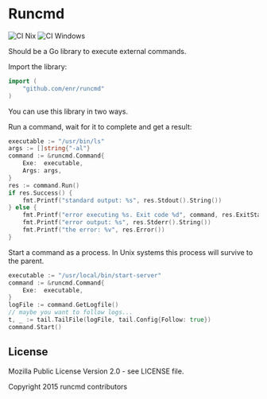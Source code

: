 Runcmd
======

![CI Nix](https://github.com/enr/runcmd/workflows/CI%20Nix/badge.svg)
![CI Windows](https://github.com/enr/runcmd/workflows/CI%20Windows/badge.svg)

Should be a Go library to execute external commands.

Import the library:

```Go
import (
    "github.com/enr/runcmd"
)
```
You can use this library in two ways.

Run a command, wait for it to complete and get a result:

```Go
executable := "/usr/bin/ls"
args := []string{"-al"}
command := &runcmd.Command{
    Exe:  executable,
    Args: args,
}
res := command.Run()
if res.Success() {
    fmt.Printf("standard output: %s", res.Stdout().String())
} else {
    fmt.Printf("error executing %s. Exit code %d", command, res.ExitStatus())
    fmt.Printf("error output: %s", res.Stderr().String())
    fmt.Printf("the error: %v", res.Error())
}
```

Start a command as a process. In Unix systems this process will survive to the parent.

```Go
executable := "/usr/local/bin/start-server"
command := &runcmd.Command{
    Exe:  executable,
}
logFile := command.GetLogfile()
// maybe you want to follow logs...
t, _ := tail.TailFile(logFile, tail.Config{Follow: true})
command.Start()
```

License
-------

Mozilla Public License Version 2.0 - see LICENSE file.

Copyright 2015 runcmd contributors
